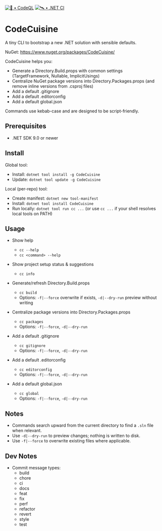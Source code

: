 [![🔬 • CodeQL](https://github.com/stasnowak/CodeCuisine/actions/workflows/codeql.yml/badge.svg)](https://github.com/stasnowak/CodeCuisine/actions/workflows/codeql.yml)
[![🛰️ • .NET CI](https://github.com/stasnowak/CodeCuisine/actions/workflows/build.yml/badge.svg)](https://github.com/stasnowak/CodeCuisine/actions/workflows/build.yml)
 
# CodeCuisine

A tiny CLI to bootstrap a new .NET solution with sensible defaults.

NuGet: https://www.nuget.org/packages/CodeCuisine/

CodeCuisine helps you:
- Generate a Directory.Build.props with common settings (TargetFramework, Nullable, ImplicitUsings)
- Centralize NuGet package versions into Directory.Packages.props (and remove inline versions from .csproj files)
- Add a default .gitignore
- Add a default .editorconfig
- Add a default global.json

Commands use kebab-case and are designed to be script-friendly.

## Prerequisites
- .NET SDK 9.0 or newer

## Install

Global tool:
- Install: `dotnet tool install -g CodeCuisine`
- Update: `dotnet tool update -g CodeCuisine`

Local (per-repo) tool:
- Create manifest: `dotnet new tool-manifest`
- Install: `dotnet tool install CodeCuisine`
- Run locally: `dotnet tool run cc ...` (or use `cc ...` if your shell resolves local tools on PATH)

## Usage

- Show help
  - `cc --help`
  - `cc <command> --help`

- Show project setup status & suggestions
  - `cc info`

- Generate/refresh Directory.Build.props
  - `cc build`
  - Options: `-f|--force` overwrite if exists, `-d|--dry-run` preview without writing

- Centralize package versions into Directory.Packages.props
  - `cc packages`
  - Options: `-f|--force`, `-d|--dry-run`

- Add a default .gitignore
  - `cc gitignore`
  - Options: `-f|--force`, `-d|--dry-run`

- Add a default .editorconfig
  - `cc editorconfig`
  - Options: `-f|--force`, `-d|--dry-run`

- Add a default global.json
  - `cc global`
  - Options: `-f|--force`, `-d|--dry-run`

## Notes
- Commands search upward from the current directory to find a `.sln` file when relevant.
- Use `-d|--dry-run` to preview changes; nothing is written to disk.
- Use `-f|--force` to overwrite existing files where applicable.


## Dev Notes
- Commit message types:
  - build
  - chore
  - ci
  - docs
  - feat
  - fix
  - perf
  - refactor
  - revert
  - style
  - test